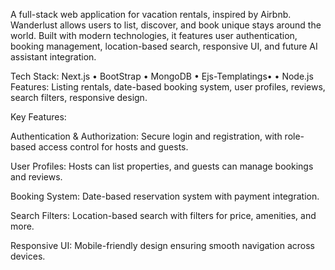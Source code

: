 A full-stack web application for vacation rentals, inspired by Airbnb. Wanderlust allows users to list, discover, and book unique stays around the world. Built with modern technologies, it features user authentication, booking management, location-based search, responsive UI, and future AI assistant integration.

Tech Stack: Next.js • BootStrap • MongoDB • Ejs-Templatings•  • Node.js
Features: Listing rentals, date-based booking system, user profiles, reviews, search filters, responsive design.


Key Features:

Authentication & Authorization: Secure login and registration, with role-based access control for hosts and guests.

User Profiles: Hosts can list properties, and guests can manage bookings and reviews.

Booking System: Date-based reservation system with payment integration.

Search Filters: Location-based search with filters for price, amenities, and more.

Responsive UI: Mobile-friendly design ensuring smooth navigation across devices.
